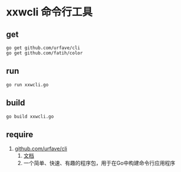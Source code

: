 # xxwcli 命令行工具

## get

```shell
go get github.com/urfave/cli
go get github.com/fatih/color
```

## run

```shell
go run xxwcli.go
```

## build

```shell
go build xxwcli.go
```

## require

1. [github.com/urfave/cli](https://github.com/urfave/cli)
    1. [文档](https://cli.urfave.org)
    2. 一个简单、快速、有趣的程序包，用于在Go中构建命令行应用程序
